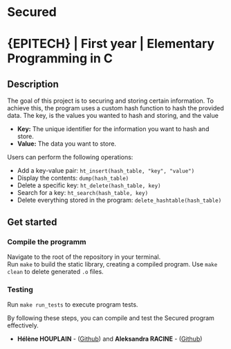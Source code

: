# Secured
# {EPITECH} | First year | Elementary Programming in C



## Description 
The goal of this project is to securing and storing certain information. To achieve this, the program uses a custom hash function to hash the provided data.
The key, is the values you wanted to hash and storing, and the value 
- **Key:** The unique identifier for the information you want to hash and store.
- **Value:** The data you want to store.

Users can perform the following operations:

- Add a key-value pair: `ht_insert(hash_table, "key", "value")`
- Display the contents: `dump(hash_table)`
- Delete a specific key: `ht_delete(hash_table, key)`
- Search for a key: `ht_search(hash_table, key)`
- Delete everything stored in the program: `delete_hashtable(hash_table)`


## Get started
### Compile the programm

Navigate to the root of the repository in your terminal.  
Run ```make``` to build the static library, creating a compiled program.
Use ```make clean``` to delete generated ```.o``` files.

### Testing 
Run ```make run_tests``` to execute program tests.

By following these steps, you can compile and test the Secured program effectively.

* **Hélène HOUPLAIN** - ([Github](https://github.com/Houpsi)) and **Aleksandra RACINE** - ([Github](https://github.com/Aleksrac))
